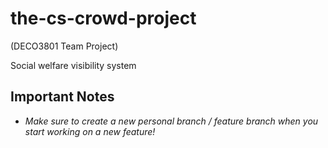 # the-cs-crowd-project
(DECO3801 Team Project)

Social welfare visibility system

## Important Notes

* *Make sure to create a new personal branch / feature branch when you start working on a new feature!*
